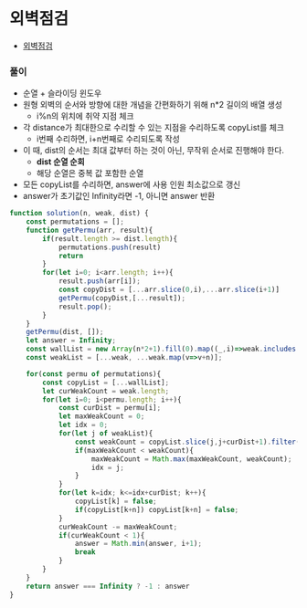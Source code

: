 # 외벽점검
 - [외벽점검](https://programmers.co.kr/learn/courses/30/lessons/60062#)


### 풀이
  - 순열 + 슬라이딩 윈도우
  - 원형 외벽의 순서와 방향에 대한 개념을 간편화하기 위해 n*2 길이의 배열 생성
    - i%n의 위치에 취약 지점 체크
  - 각 distance가 최대한으로 수리할 수 있는 지점을 수리하도록 copyList를 체크
    - i번째 수리하면, i+n번째로 수리되도록 작성
  - 이 때, dist의 순서는 최대 값부터 하는 것이 아닌, 무작위 순서로 진행해야 한다.
    - **dist 순열 순회**
    - 해당 순열은 중복 값 포함한 순열
  - 모든 copyList를 수리하면, answer에 사용 인원 최소값으로 갱신
  - answer가 초기값인 Infinity라면 -1, 아니면 answer 반환
  
  ```javascript
  function solution(n, weak, dist) {
      const permutations = [];
      function getPermu(arr, result){
          if(result.length >= dist.length){
              permutations.push(result)
              return
          }
          for(let i=0; i<arr.length; i++){
              result.push(arr[i]);
              const copyDist = [...arr.slice(0,i),...arr.slice(i+1)]
              getPermu(copyDist,[...result]);
              result.pop();
          }
      }
      getPermu(dist, []);
      let answer = Infinity;
      const wallList = new Array(n*2+1).fill(0).map((_,i)=>weak.includes(i%n));
      const weakList = [...weak, ...weak.map(v=>v+n)];

      for(const permu of permutations){
          const copyList = [...wallList];
          let curWeakCount = weak.length;
          for(let i=0; i<permu.length; i++){
              const curDist = permu[i];
              let maxWeakCount = 0;
              let idx = 0;
              for(let j of weakList){
                  const weakCount = copyList.slice(j,j+curDist+1).filter(v=>v).length;
                  if(maxWeakCount < weakCount){
                      maxWeakCount = Math.max(maxWeakCount, weakCount);
                      idx = j;
                  }
              }
              for(let k=idx; k<=idx+curDist; k++){
                  copyList[k] = false;
                  if(copyList[k+n]) copyList[k+n] = false;
              }
              curWeakCount -= maxWeakCount;
              if(curWeakCount < 1){
                  answer = Math.min(answer, i+1);
                  break
              }
          }
      }
      return answer === Infinity ? -1 : answer
  }
  ```